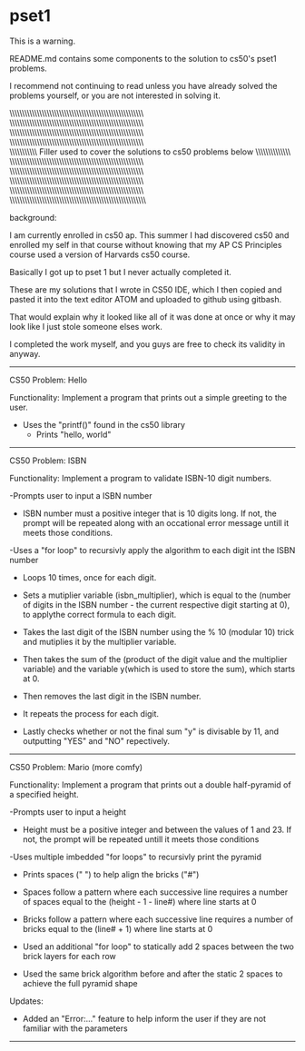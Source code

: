 # pset1

This is a warning.

README.md contains some components to the solution to cs50's pset1 problems.

I recommend not continuing to read unless you have already solved the problems yourself,
or you are not interested in solving it.

\\\\\\\\\\\\\\\\\\\\\\\\\\\\\\\\\\\\\\\\\\\\\\\\\\\\\\\\\\\\\\\\\\\\\\\\\\\\\\\\\\\\\\\\\\\\\\\\\\\\\\\\\\\\\
\\\\\\\\\\\\\\\\\\\\\\\\\\\\\\\\\\\\\\\\\\\\\\\\\\\\\\\\\\\\\\\\\\\\\\\\\\\\\\\\\\\\\\\\\\\\\\\\\\\\\\\\\\\\\
\\\\\\\\\\\\\\\\\\\\\\\\\\\\\\\\\\\\\\\\\\\\\\\\\\\\\\\\\\\\\\\\\\\\\\\\\\\\\\\\\\\\\\\\\\\\\\\\\\\\\\\\\\\\\
\\\\\\\\\\\\\\\\\\\\\\\\\\\\\\\\\\\\\\\\\\\\\\\\\\\\\\\\\\\\\\\\\\\\\\\\\\\\\\\\\\\\\\\\\\\\\\\\\\\\\\\\\\\\\
\\\\\\\\\\\\\\\\\\\\\\ Filler used to cover the solutions to cs50 problems below \\\\\\\\\\\\\\\\\\\\\\\\\\\\
\\\\\\\\\\\\\\\\\\\\\\\\\\\\\\\\\\\\\\\\\\\\\\\\\\\\\\\\\\\\\\\\\\\\\\\\\\\\\\\\\\\\\\\\\\\\\\\\\\\\\\\\\\\\\
\\\\\\\\\\\\\\\\\\\\\\\\\\\\\\\\\\\\\\\\\\\\\\\\\\\\\\\\\\\\\\\\\\\\\\\\\\\\\\\\\\\\\\\\\\\\\\\\\\\\\\\\\\\\\
\\\\\\\\\\\\\\\\\\\\\\\\\\\\\\\\\\\\\\\\\\\\\\\\\\\\\\\\\\\\\\\\\\\\\\\\\\\\\\\\\\\\\\\\\\\\\\\\\\\\\\\\\\\\\
\\\\\\\\\\\\\\\\\\\\\\\\\\\\\\\\\\\\\\\\\\\\\\\\\\\\\\\\\\\\\\\\\\\\\\\\\\\\\\\\\\\\\\\\\\\\\\\\\\\\\\\\\\\\\
\\\\\\\\\\\\\\\\\\\\\\\\\\\\\\\\\\\\\\\\\\\\\\\\\\\\\\\\\\\\\\\\\\\\\\\\\\\\\\\\\\\\\\\\\\\\\\\\\\\\\\\\\\\\\

background:

I am currently enrolled in cs50 ap. This summer I had discovered cs50 and enrolled my self in that course without knowing that 
my AP CS Principles course used a version of Harvards cs50 course.

Basically I got up to pset 1 but I never actually completed it.

These are my solutions that I wrote in CS50 IDE, which I then copied and pasted it into the text editor ATOM and uploaded to 
github using gitbash.

That would explain why it looked like all of it was done at once or why it may look like I just stole someone elses work.

I completed the work myself, and you guys are free to check its validity in anyway.







-------------------------------------------------------------------------------------------------------------

CS50 Problem: Hello

Functionality: Implement a program that prints out a simple greeting to the user.

- Uses the "printf()" found in the cs50 library
  + Prints "hello, world"

-------------------------------------------------------------------------------------------------------------

CS50 Problem: ISBN

Functionality: Implement a program to validate ISBN-10 digit numbers.

-Prompts user to input a ISBN number
  + ISBN number must a positive integer that is 10 digits long.
  If not, the prompt will be repeated along with an occational error message untill it meets those conditions.
  
  
 
-Uses a "for loop" to recursivly apply the algorithm to each digit int the ISBN number
  + Loops 10 times, once for each digit.
  
  + Sets a mutiplier variable (isbn_multiplier), which is equal to the 
  (number of digits in the ISBN number - the current respective digit starting at 0), to applythe correct formula to each digit.
  
  + Takes the last digit of the ISBN number using the % 10 (modular 10) trick and mutiplies
  it by the multiplier variable.
  
  + Then takes the sum of the (product of the digit value and the multiplier variable) and the 
  variable y(which is used to store the sum), which starts at 0.
  
  + Then removes the last digit in the ISBN number.
  
  + It repeats the process for each digit.
  
  + Lastly checks whether or not the final sum "y" is divisable by 11, and outputting "YES" and "NO" repectively.

-------------------------------------------------------------------------------------------------------------

CS50 Problem: Mario (more comfy) 

Functionality: Implement a program that prints out a double half-pyramid of a specified height.

-Prompts user to input a height
  + Height must be a positive integer and between the values of 1 and 23.
  If not, the prompt will be repeated untill it meets those conditions
  
  
  
-Uses multiple imbedded "for loops" to recursivly print the pyramid
  + Prints spaces (" ") to help align the bricks ("#")
  
  + Spaces follow a pattern where each successive line requires a number of
  spaces equal to the (height - 1 - line#) where line starts at 0
  
  + Bricks follow a pattern where each successive line requires a number of
  bricks equal to the (line# + 1) where line starts at 0
  
  + Used an additional "for loop" to statically add 2 spaces between the two
  brick layers for each row
  
  + Used the same brick algorithm before and after the static 2 spaces to
  achieve the full pyramid shape
  
  Updates:
  + Added an "Error:..." feature to help inform the user if they are not familiar
  with the parameters

-------------------------------------------------------------------------------------------------------------

